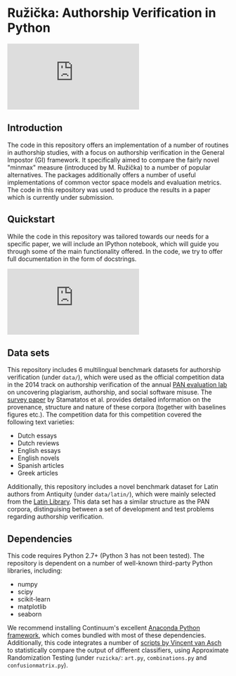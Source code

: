 # Ružička: Authorship Verification in Python

![alt text](https://github.com/mikekestemont/ruzicka/blob/master/readme_ill1.pdf "Logo Title Text 1")

## Introduction
The code in this repository offers an implementation of a number of routines in authorship studies, with a focus on authorship verification in the General Impostor (GI) framework. It specifically aimed to compare the fairly novel "minmax" measure (introduced by M. Ružička) to a number of popular alternatives. The packages additionally offers a number of useful implementations of common vector space models and evaluation metrics. The code in this repository was used to produce the results in a paper which is currently under submission.

## Quickstart
While the code in this repository was tailored towards our needs for a specific paper, we will include an IPython notebook, which will guide you through some of the main functionality offered. In the code, we try to offer full documentation in the form of docstrings.

![alt text](https://github.com/mikekestemont/ruzicka/blob/master/readme_ill2.pdf "Logo Title Text 2")

## Data sets
This repository includes 6 multilingual benchmark datasets for authorship verification (under `data/`), which were used as the official competition data in the 2014 track on authorship verification of the annual [PAN evaluation lab](http://www.uni-weimar.de/medien/webis/events/pan-14/pan14-web/) on uncovering plagiarism, authorship, and social software misuse. The [survey paper](http://www.uni-weimar.de/medien/webis/events/pan-14/pan14-papers-final/pan14-authorship-verification/stamatatos14-overview.pdf) by Stamatatos et al. provides detailed information on the provenance, structure and nature of these corpora (together with baselines figures etc.). The competition data for this competition covered the following text varieties:
* Dutch essays
* Dutch reviews
* English essays
* English novels
* Spanish articles
* Greek articles

Additionally, this repository includes a novel benchmark dataset for Latin authors from Antiquity (under `data/latin/`), which were mainly selected from the [Latin Library](http://www.thelatinlibrary.com/). This data set has a similar structure as the PAN corpora, distinguising between a set of development and test problems regarding authorship verification. 

## Dependencies
This code requires Python 2.7+ (Python 3 has not been tested). The repository is dependent on a number of well-known third-party Python libraries, including:
+ numpy
+ scipy
+ scikit-learn
+ matplotlib
+ seaborn

We recommend installing Continuum's excellent [Anaconda Python framework](https://www.continuum.io/downloads), which comes bundled with most of these dependencies. Additionally, this code integrates a number of [scripts by Vincent van Asch](http://www.cnts.ua.ac.be/~vincent/software.html) to statistically compare the output of different classifiers, using Approximate Randomization Testing (under `ruzicka/`: `art.py`, `combinations.py` and `confusionmatrix.py`).



